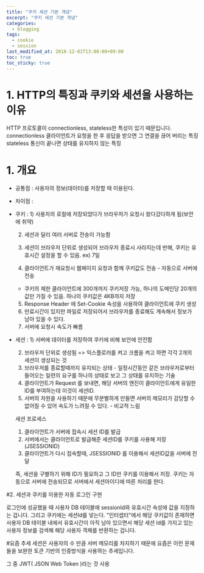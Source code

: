 ```yaml
---
title: "쿠키 세션 기본 개념"
excerpt: "쿠키 세션 기본 개념"
categories:
  - blogging
tags:
  - cookie
  - session
last_modified_at: 2018-12-01T13:00:00+09:00
toc: true
toc_sticky: true
---
```


# 1.  HTTP의 특징과 쿠키와 세션을 사용하는 이유
HTTP 프로토콜이 connectionless,  stateless한 특성이 있기 때문입니다.
connectionless
클라이언트가 요청을 한 후 응답을 받으면 그 연결을 끊어 버리는 특징
stateless
통신이 끝나면 상태를 유지하지 않는 특징

# 1. 개요
- 공통점 : 사용자의 정보(데이터)를 저장할 때 이용된다.

- 차이점 :

- 쿠키 : 1) 사용자의 로컬에 저장되었다가 브라우저가 요청시 왔다갔다하게 됨(보안에 취약)

     2) 세션과 달리 여러 서버로 전송이 가능함

     3) 세션이 브라우저 단위로 생성되어 브라우저 종료시 사라지는데 반해, 쿠키는 유효시간 설정을 할 수 있음. ex) 7일
     4) 클라이언트가 재요청시 웹페이지 요청과 함께 쿠키값도 전송 - 자동으로 서버에 전송   
     - 쿠키의 제한
       클라이언트에 300개까지 쿠키저장 가능, 하나의 도메인당 20개의 값만 가질 수 있음. 하나의 쿠키값은 4KB까지 저장
     5) Response Header 에 Set-Cookie 속성을 사용하여 클라이언트에 쿠키 생성
     6) 만료시간이 있지만 파일로 저장되어서 브라우저를 종료해도 계속해서 정보가 남아 있을 수 있다.
     7) 서버에 요청시 속도가 빠름

- 세션 : 1) 서버에 데이터를 저장하여 쿠키에 비해 보안에 안전함

     2) 브라우저 단위로 생성됨 => 익스플로러를 켜고 크롬을 켜고 하면 각각 2개의 세션이 생성되는 것
     3) 브라우저를 종료할때까지 유지되는 상태 - 일정시간동안 같은 브라우저로부터 들어오는 일련의 요구를 하나의 상태로 보고 그 상태를 유지하는 기술
     4) 클라이언트가 Request 를 보내면, 해당 서버의 엔진이 클라이언트에게 유일한 ID를 부여하는데 이것이 세션ID.
     5) 서버의 자원을 사용하기 때문에 무분별하게 만들면 서버의 메모리가 감당할 수 없어질 수 있어 속도가 느려질 수 있다. - 비교적 느림

   세션 프로세스
     1) 클라이언트가 서버에 접속시 세션 ID를 발급
     2) 서버에서는 클라이언트로 발급해준 세션ID를 쿠키를 사용해 저장(JSESSIONID)
     3) 클라이언트가 다시 접속할때, JSESSIONID 를 이용해서 세션ID값을 서버에 전달

    즉, 세션을 구별하기 위해 ID가 필요하고 그 ID만 쿠키를 이용해서 저장. 쿠키는 자동으로 서버에 전송되므로 서버에서 세션아이디에 따른 처리를 한다.


#2. 세션과 쿠키를 이용한 자동 로그인 구현

로그인에 성공했을 때 사용자 DB 테이블에 sessionId와 유효시간 속성에 값을 지정하는 겁니다. 그리고 쿠키에는 세션Id를 넣는다.
"인터셉터"에서 해당 쿠키값이 존재하면 사용자 DB 테이블 내에서 유효시간이 아직
남아 있으면서 해당 세션 Id를 가지고 있는 사용자 정보를 검색해 해당 사용자 객체를 반환하는 겁니다.



#요즘 추세
세션은 사용자의 수 만큼 서버 메모리를 차지하기 때문에 요즘은 이런 문제들을 보완한 토큰 기반의 인증방식을 사용하는 추세입니다.

그 중 JWT( JSON Web Token )라는 것 사용
